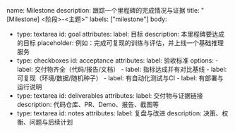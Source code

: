 name: Milestone
description: 跟踪一个里程碑的完成情况与证据
title: "[Milestone] <阶段>-<主题>"
labels: ["milestone"]
body:
  - type: textarea
    id: goal
    attributes:
      label: 目标
      description: 本里程碑要达成的目标
      placeholder: 例如：完成可复现的训练与评估，并上线一个基础推理服务
  - type: checkboxes
    id: acceptance
    attributes:
      label: 验收标准
      options:
        - label: 交付物齐全（代码/报告/文档）
        - label: 指标达成并有对比基线
        - label: 可复现（环境/数据/随机种子）
        - label: 有自动化测试与CI
        - label: 有部署与运行说明
  - type: textarea
    id: deliverables
    attributes:
      label: 交付物与证据链接
      description: 代码仓库、PR、Demo、报告、截图等
  - type: textarea
    id: notes
    attributes:
      label: 复盘与改进
      description: 决策、权衡、问题与后续计划